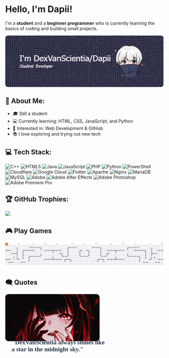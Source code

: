 # Hello, I'm Dapii!
I'm a **student** and a **beginner programmer** who is currently learning the basics of coding and building small projects.

![DexVanScientia](img/github-header.png)

## 🚀 About Me:

- 🎓 Still a student
- 💻 Currently learning: HTML, CSS, JavaScript, and Python
- 🌱 Interested in: Web Development & GitHub
- 📚 I love exploring and trying out new tech

## 💻 Tech Stack:
![C++](https://img.shields.io/badge/c++-%2300599C.svg?style=flat&logo=c%2B%2B&logoColor=white) ![HTML5](https://img.shields.io/badge/html5-%23E34F26.svg?style=flat&logo=html5&logoColor=white) ![Java](https://img.shields.io/badge/java-%23ED8B00.svg?style=flat&logo=openjdk&logoColor=white) ![JavaScript](https://img.shields.io/badge/javascript-%23323330.svg?style=flat&logo=javascript&logoColor=%23F7DF1E) ![PHP](https://img.shields.io/badge/php-%23777BB4.svg?style=flat&logo=php&logoColor=white) ![Python](https://img.shields.io/badge/python-3670A0?style=flat&logo=python&logoColor=ffdd54) ![PowerShell](https://img.shields.io/badge/PowerShell-%235391FE.svg?style=flat&logo=powershell&logoColor=white) ![Cloudflare](https://img.shields.io/badge/Cloudflare-F38020?style=flat&logo=Cloudflare&logoColor=white) ![Google Cloud](https://img.shields.io/badge/GoogleCloud-%234285F4.svg?style=flat&logo=google-cloud&logoColor=white) ![Flutter](https://img.shields.io/badge/Flutter-%2302569B.svg?style=flat&logo=Flutter&logoColor=white) ![Apache](https://img.shields.io/badge/apache-%23D42029.svg?style=flat&logo=apache&logoColor=white) ![Nginx](https://img.shields.io/badge/nginx-%23009639.svg?style=flat&logo=nginx&logoColor=white) ![MariaDB](https://img.shields.io/badge/MariaDB-003545?style=flat&logo=mariadb&logoColor=white) ![MySQL](https://img.shields.io/badge/mysql-4479A1.svg?style=flat&logo=mysql&logoColor=white) ![Adobe](https://img.shields.io/badge/adobe-%23FF0000.svg?style=flat&logo=adobe&logoColor=white) ![Adobe After Effects](https://img.shields.io/badge/Adobe%20After%20Effects-9999FF.svg?style=flat&logo=Adobe%20After%20Effects&logoColor=white) ![Adobe Photoshop](https://img.shields.io/badge/adobe%20photoshop-%2331A8FF.svg?style=flat&logo=adobe%20photoshop&logoColor=white) ![Adobe Premiere Pro](https://img.shields.io/badge/Adobe%20Premiere%20Pro-9999FF.svg?style=flat&logo=Adobe%20Premiere%20Pro&logoColor=white)

## 🏆 GitHub Trophies:
![](https://github-profile-trophy.vercel.app/?username=DexVanScientia&theme=radical&no-frame=false&no-bg=false&margin-w=4)

## 🎮 Play Games
<picture>
  <source media="(prefers-color-scheme: dark)" srcset="https://raw.githubusercontent.com/DexVanScientia/DexVanScientia/output/pacman-contribution-graph-dark.svg">
  <source media="(prefers-color-scheme: light)" srcset="https://raw.githubusercontent.com/DexVanScientia/DexVanScientia/output/pacman-contribution-graph.svg">
  <img alt="pacman contribution graph" src="https://raw.githubusercontent.com/DexVanScientia/DexVanScientia/output/pacman-contribution-graph.svg">
</picture>

## 🗨️ Quotes
<span style="display: inline-block; vertical-align: middle;">
  <img src="img/sparkle.gif" alt="DexVanScientia" width="300" style="border-radius: 10px;"/>
</span>
<span style="
  display: inline-block;
  vertical-align: middle;
  margin-left: 20px;
  font-style: Poppins;
  color: #2c3e50;
  max-width: 300px;
  font-family: 'Georgia', serif;
  font-size: 1.4em;
  font-weight: 700;
  text-shadow: 1px 1px 3px rgba(0,0,0,0.15);
  position: relative;
  top: -10px;
">
  "DexVanScientia always shines like a star in the midnight sky."
</span>
